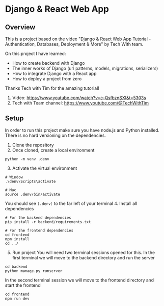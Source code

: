 # Django & React Web App

## Overview

This is a project based on the video "Django & React Web App Tutorial - Authentication, Databases, Deployment & More" by Tech With team.

On this project I have learned:

- How to create backend with Django
- The inner works of Django (url patterns, models, migrations, serializers)
- How to integrate Django with a React app
- How to deploy a project from zero

Thanks Tech with Tim for the amazing tutorial!

1. Video: https://www.youtube.com/watch?v=c-QsfbznSXI&t=5303s
2. Tech with Team channel: https://www.youtube.com/@TechWithTim

## Setup

In order to run this project make sure you have node.js and Python installed.
There is no hard versioning on the dependencies.

1. Clone the repository
2. Once cloned, create a local environment
```
python -m venv .denv
```
3. Activate the virtual environment
```
# Window
.\denv\Scripts\activate

# Mac
source .denv/bin/activate
```
You should see `(.denv)` to the far left of your terminal
4. Install all dependencies
```
# For the backend dependencies
pip install -r backend/requirements.txt

# For the frontend dependencies
cd frontend
npm install
cd ../
```

5. Run project
You will need two terminal sessions opened for this.
In the first terminal we will move to the backend directory and run the server
```
cd backend
python manage.py runserver
```
In the second terminal session we will move to the frontend directory and start the frontend
```
cd frontend
npm run dev
```